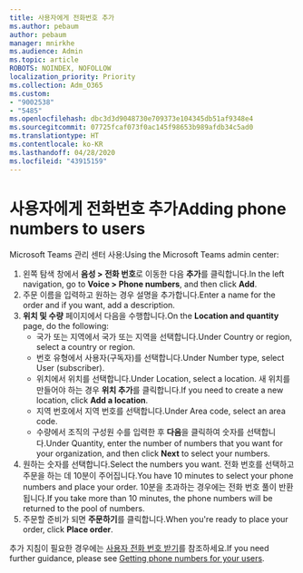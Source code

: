 ```yaml
---
title: 사용자에게 전화번호 추가
ms.author: pebaum
author: pebaum
manager: mnirkhe
ms.audience: Admin
ms.topic: article
ROBOTS: NOINDEX, NOFOLLOW
localization_priority: Priority
ms.collection: Adm_O365
ms.custom:
- "9002538"
- "5485"
ms.openlocfilehash: dbc3d3d9048730e709373e104345db51af9348e4
ms.sourcegitcommit: 07725fcaf073f0ac145f98653b989afdb34c5ad0
ms.translationtype: HT
ms.contentlocale: ko-KR
ms.lasthandoff: 04/28/2020
ms.locfileid: "43915159"
---
```

# <a name="adding-phone-numbers-to-users"></a><span data-ttu-id="b218c-102">사용자에게 전화번호 추가</span><span class="sxs-lookup"><span data-stu-id="b218c-102">Adding phone numbers to users</span></span>

<span data-ttu-id="b218c-103">Microsoft Teams 관리 센터 사용:</span><span class="sxs-lookup"><span data-stu-id="b218c-103">Using the Microsoft Teams admin center:</span></span>

1. <span data-ttu-id="b218c-104">왼쪽 탐색 창에서 **음성 > 전화 번호**로 이동한 다음 **추가**를 클릭합니다.</span><span class="sxs-lookup"><span data-stu-id="b218c-104">In the left navigation, go to **Voice > Phone numbers**, and then click **Add**.</span></span>
2. <span data-ttu-id="b218c-105">주문 이름을 입력하고 원하는 경우 설명을 추가합니다.</span><span class="sxs-lookup"><span data-stu-id="b218c-105">Enter a name for the order and if you want, add a description.</span></span>
3. <span data-ttu-id="b218c-106">**위치 및 수량** 페이지에서 다음을 수행합니다.</span><span class="sxs-lookup"><span data-stu-id="b218c-106">On the **Location and quantity** page, do the following:</span></span>
    - <span data-ttu-id="b218c-107">국가 또는 지역에서 국가 또는 지역을 선택합니다.</span><span class="sxs-lookup"><span data-stu-id="b218c-107">Under Country or region, select a country or region.</span></span>
    - <span data-ttu-id="b218c-108">번호 유형에서 사용자(구독자)를 선택합니다.</span><span class="sxs-lookup"><span data-stu-id="b218c-108">Under Number type, select User (subscriber).</span></span>
    - <span data-ttu-id="b218c-109">위치에서 위치를 선택합니다.</span><span class="sxs-lookup"><span data-stu-id="b218c-109">Under Location, select a location.</span></span> <span data-ttu-id="b218c-110">새 위치를 만들어야 하는 경우 **위치 추가**를 클릭합니다.</span><span class="sxs-lookup"><span data-stu-id="b218c-110">If you need to create a new location, click **Add a location**.</span></span>
    - <span data-ttu-id="b218c-111">지역 번호에서 지역 번호를 선택합니다.</span><span class="sxs-lookup"><span data-stu-id="b218c-111">Under Area code, select an area code.</span></span>
    - <span data-ttu-id="b218c-112">수량에서 조직의 구성원 수를 입력한 후 **다음**을 클릭하여 숫자를 선택합니다.</span><span class="sxs-lookup"><span data-stu-id="b218c-112">Under Quantity, enter the number of numbers that you want for your organization, and then click **Next** to select your numbers.</span></span>
4. <span data-ttu-id="b218c-113">원하는 숫자를 선택합니다.</span><span class="sxs-lookup"><span data-stu-id="b218c-113">Select the numbers you want.</span></span> <span data-ttu-id="b218c-114">전화 번호를 선택하고 주문을 하는 데 10분이 주어집니다.</span><span class="sxs-lookup"><span data-stu-id="b218c-114">You have 10 minutes to select your phone numbers and place your order.</span></span> <span data-ttu-id="b218c-115">10분을 초과하는 경우에는 전화 번호 풀이 반환됩니다.</span><span class="sxs-lookup"><span data-stu-id="b218c-115">If you take more than 10 minutes, the phone numbers will be returned to the pool of numbers.</span></span>
5. <span data-ttu-id="b218c-116">주문할 준비가 되면 **주문하기**를 클릭합니다.</span><span class="sxs-lookup"><span data-stu-id="b218c-116">When you're ready to place your order, click **Place order**.</span></span>

<span data-ttu-id="b218c-117">추가 지침이 필요한 경우에는 [사용자 전화 번호 받기](https://docs.microsoft.com/microsoftteams/getting-phone-numbers-for-your-users)를 참조하세요.</span><span class="sxs-lookup"><span data-stu-id="b218c-117">If you need further guidance, please see [Getting phone numbers for your users](https://docs.microsoft.com/microsoftteams/getting-phone-numbers-for-your-users).</span></span>
